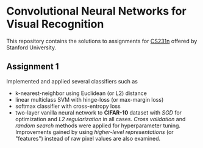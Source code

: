 # Convolutional Neural Networks for Visual Recognition
This repository contains the solutions to assignments for [CS231n](https://cs231n.github.io) offered by Stanford University.

## Assignment 1
Implemented and applied several classifiers such as 
* k-nearest-neighbor using Euclidean (or L2) distance
* linear multiclass SVM with hinge-loss (or max-margin loss)
* softmax classifier with cross-entropy loss
* two-layer vanilla neural network
to **CIFAR-10** dataset with *SGD* for optimization and *L2 regularization* in all cases. *Cross validation* and *random search* methods were applied for hyperparameter tuning. Improvements gained by using *higher-level representations* (or "features") instead of raw pixel values are also examined.
